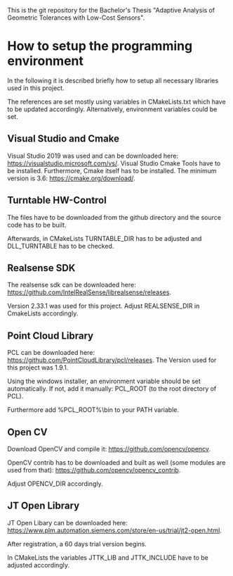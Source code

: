 This is the git repository for the Bachelor's Thesis "Adaptive Analysis of Geometric Tolerances with Low-Cost Sensors".

How to setup the programming environment
===========================================
In the following it is described briefly how to setup all necessary libraries used in this project.

The references are set mostly using variables in CMakeLists.txt which have to be updated accordingly. Alternatively, environment variables could be set.

Visual Studio and Cmake
-----------------------
Visual Studio 2019 was used and can be downloaded here: https://visualstudio.microsoft.com/vs/.
Visual Studio Cmake Tools have to be installed.
Furthermore, Cmake itself has to be installed. The minimum version is 3.6: https://cmake.org/download/.

Turntable HW-Control
--------------------
The files have to be downloaded from the github directory and the source code has to be built.

Afterwards, in CMakeLists TURNTABLE_DIR has to be adjusted and DLL_TURNTABLE has to be checked.

Realsense SDK
-------------
The realsense sdk can be downloaded here: https://github.com/IntelRealSense/librealsense/releases.

Version 2.33.1 was used for this project.
Adjust REALSENSE_DIR in CmakeLists accordingly.

Point Cloud Library 
-------------------
PCL can be downloaded here: https://github.com/PointCloudLibrary/pcl/releases.
The Version used for this project was 1.9.1.

Using the windows installer, an environment variable should be set automatically. If not, add it manually: PCL_ROOT (to the root directory of PCL).

Furthermore add %PCL_ROOT%\bin to your PATH variable.

Open CV
-------
Download OpenCV and compile it: https://github.com/opencv/opencv.

OpenCV contrib has to be downloaded and built as well (some modules are used from that): https://github.com/opencv/opencv_contrib.

Adjust OPENCV_DIR accordingly. 

JT Open Library
---------------
JT Open Libary can be downloaded here: https://www.plm.automation.siemens.com/store/en-us/trial/jt2-open.html.

After registration, a 60 days trial version begins.

In CMakeLists the variables JTTK_LIB and JTTK_INCLUDE have to be adjusted accordingly.
